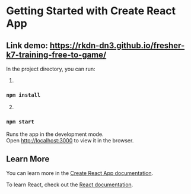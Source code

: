 # Getting Started with Create React App

## Link demo: https://rkdn-dn3.github.io/fresher-k7-training-free-to-game/



In the project directory, you can run:

1.
### `npm install`
2.
### `npm start`

Runs the app in the development mode.\
Open [http://localhost:3000](http://localhost:3000) to view it in the browser.


 

## Learn More

You can learn more in the [Create React App documentation](https://facebook.github.io/create-react-app/docs/getting-started).

To learn React, check out the [React documentation](https://reactjs.org/).
